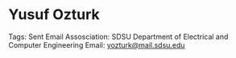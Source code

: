 # Yusuf Ozturk

Tags: Sent Email
Assosciation: SDSU
Department of Electrical and Computer Engineering
Email: yozturk@mail.sdsu.edu